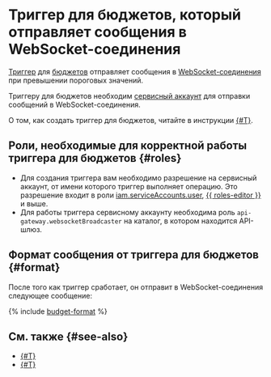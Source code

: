 # Триггер для бюджетов, который отправляет сообщения в WebSocket-соединения

[Триггер](../trigger/) для [бюджетов](../../../billing/concepts/budget.md) отправляет сообщения в [WebSocket-соединения](../extensions/websocket.md) при превышении пороговых значений.

Триггеру для бюджетов необходим [сервисный аккаунт](../../../iam/concepts/users/service-accounts.md) для отправки сообщений в WebSocket-соединения.

О том, как создать триггер для бюджетов, читайте в инструкции [{#T}](../../operations/trigger/budget-trigger-create.md).

## Роли, необходимые для корректной работы триггера для бюджетов {#roles}

* Для создания триггера вам необходимо разрешение на сервисный аккаунт, от имени которого триггер выполняет операцию. Это разрешение входит в роли [iam.serviceAccounts.user](../../../iam/concepts/access-control/roles.md#sa-user), [{{ roles-editor }}](../../../iam/concepts/access-control/roles.md#editor) и выше.
* Для работы триггера сервисному аккаунту необходима роль `api-gateway.websocketBroadcaster` на каталог, в котором находится API-шлюз.

## Формат сообщения от триггера для бюджетов {#format}

После того как триггер сработает, он отправит в WebSocket-соединения следующее сообщение:

{% include [budget-format](../../../_includes/functions/budget-format.md) %}

## См. также {#see-also}

* [{#T}](../../../serverless-containers/concepts/trigger/budget-trigger.md)
* [{#T}](../../../functions/concepts/trigger/budget-trigger.md)